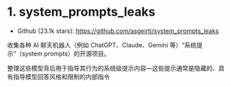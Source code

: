 # 1. system_prompts_leaks

- Github (23.1k stars): https://github.com/asgeirtj/system_prompts_leaks

收集各种 AI 聊天机器人（例如 ChatGPT、Claude、Gemini 等）“系统提示”（system prompts）的开源项目。

整理这些模型背后用于指导其行为的系统级提示内容—这些提示通常是隐藏的、具有指导模型回答风格和限制的内部指令